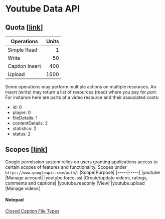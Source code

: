 # Youtube Data API

## Quota [[link](https://developers.google.com/youtube/v3/getting-started#quota)]
|   Operations  |   Units   |
|   ----------  |   -----:  |
|   Simple Read | 1 |
|   Write | 50 |
|   Caption Insert | 400 |
|   Upload | 1600 |

Some operations may perform multiple actions on multiple resources. An insert (write) may return a list of resources (read) where you pay for *part*. For instance here are parts of a video resource and their associated costs:
- id: 0
- player: 0
- fileDetails: 1
- contentDetails: 2
- statistics: 2
- status: 2

## Scopes [[link](https://developers.google.com/youtube/v3/guides/auth/installed-apps)]
Google permission system relies on users granting applications access to certain scopes of features and functionality.
Scopes under `https://www.googleapis.com/auth/`:
|Scope|Purpose|
|-----|-----|
|youtube	|Manage account|
|youtube.force-ssl	|Create/update videos, ratings, comments and captions|
|youtube.readonly	|View|
|youtube.upload	|Manage videos|


#### Notepad
[Closed Caption File Types](https://support.google.com/youtube/answer/2734698)
